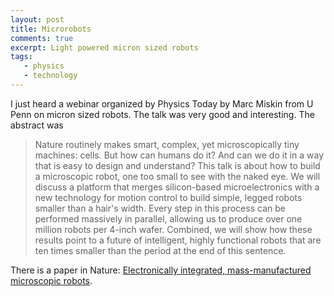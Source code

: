 ```yaml
---
layout: post
title: Microrobots
comments: true
excerpt: Light powered micron sized robots
tags:
   - physics
   - technology
---
```


I just heard a webinar organized by Physics Today by Marc Miskin from
U Penn on micron sized robots. The talk was very good and
interesting. The abstract was

> Nature routinely makes smart, complex, yet microscopically tiny machines: cells.
> But how can humans do it? And can we do it in a way that is easy to design and
> understand? This talk is about how to build a microscopic robot, one too small
> to see with the naked eye. We will discuss a platform that merges silicon-based
> microelectronics with a new technology for motion control to build simple,
> legged robots smaller than a hair's width. Every step in this process can be
> performed massively in parallel, allowing us to produce over one million robots
> per 4-inch wafer. Combined, we will show how these results point to a future of
> intelligent, highly functional robots that are ten times smaller than the period
> at the end of this sentence.

There is a paper in Nature: [Electronically integrated, mass-manufactured microscopic robots](https://www.nature.com/articles/s41586-020-2626-9).
